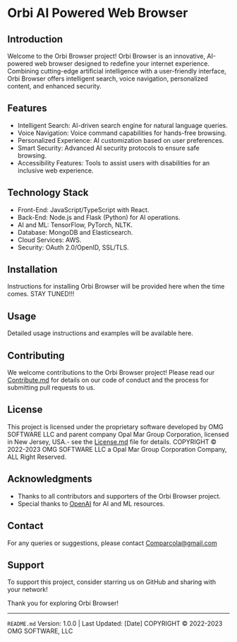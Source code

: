 # Orbi AI Powered Web Browser

## Introduction
Welcome to the Orbi Browser project! Orbi Browser is an innovative, AI-powered web browser designed to redefine your internet experience. Combining cutting-edge artificial intelligence with a user-friendly interface, Orbi Browser offers intelligent search, voice navigation, personalized content, and enhanced security.

## Features
- Intelligent Search: AI-driven search engine for natural language queries.
- Voice Navigation: Voice command capabilities for hands-free browsing.
- Personalized Experience: AI customization based on user preferences.
- Smart Security: Advanced AI security protocols to ensure safe browsing.
- Accessibility Features: Tools to assist users with disabilities for an inclusive web experience.

## Technology Stack
- Front-End: JavaScript/TypeScript with React.
- Back-End: Node.js and Flask (Python) for AI operations.
- AI and ML: TensorFlow, PyTorch, NLTK.
- Database: MongoDB and Elasticsearch.
- Cloud Services: AWS.
- Security: OAuth 2.0/OpenID, SSL/TLS.

## Installation
Instructions for installing Orbi Browser will be provided here when the time comes. STAY TUNED!!!

## Usage
Detailed usage instructions and examples will be available here.

## Contributing
We welcome contributions to the Orbi Browser project! Please read our [Contribute.md](Contribute.md) for details on our code of conduct and the process for submitting pull requests to us.

## License
This project is licensed under the proprietary software developed by OMG SOFTWARE LLC and parent company Opal Mar Group Corporation, licensed in New Jersey, USA.- see the [License.md](License.md) file for details. COPYRIGHT © 2022-2023 OMG SOFTWARE LLC a Opal Mar Group Corporation Company, ALL Right Reserved. 

## Acknowledgments
- Thanks to all contributors and supporters of the Orbi Browser project.
- Special thanks to [OpenAI](https://openai.com/) for AI and ML resources.

## Contact
For any queries or suggestions, please contact Comparcola@gmail.com 

## Support
To support this project, consider starring us on GitHub and sharing with your network!

Thank you for exploring Orbi Browser!

---

`README.md` Version: 1.0.0 | Last Updated: [Date]  COPYRIGHT © 2022-2023 OMG SOFTWARE, LLC
